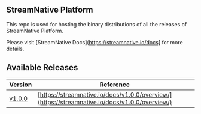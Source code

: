 <!--

#
# Copyright (c) 2020 StreamNative, Inc.. All Rights Reserved.
#

-->


## StreamNative Platform

This repo is used for hosting the binary distributions of all the releases of StreamNative Platform.

Please visit [StreamNative Docs](https://streamnative.io/docs] for more details.

## Available Releases

| Version | Reference |
| --------| --------- |
| [v1.0.0](https://github.com/streamnative/sn-platform/releases/tag/v0.1.0)| [https://streamnative.io/docs/v1.0.0/overview/](https://streamnative.io/docs/v1.0.0/overview/)

